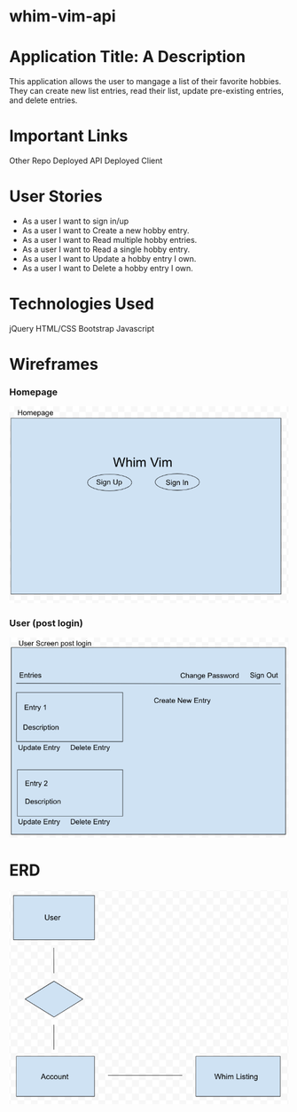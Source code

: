 # whim-vim-api

# Application Title: A Description
This application allows the user to mangage a list of their favorite hobbies. They can create new list entries, read their list, update pre-existing entries, and delete entries.

# Important Links
Other Repo
Deployed API
Deployed Client

# User Stories
* As a user I want to sign in/up
* As a user I want to Create a new hobby entry.
* As a user I want to Read multiple hobby entries.
* As a user I want to Read a single hobby entry.
* As a user I want to Update a hobby entry I own.
* As a user I want to Delete a hobby entry I own.

# Technologies Used
jQuery
HTML/CSS
Bootstrap
Javascript

# Wireframes

### Homepage
![Homepage image](/images/Whim_Vim_Homepage.png)

### User (post login)
![User image](/images/Whim_Vim_User_Screen.png)

# ERD
![ERD image](/images/Whim_Vim_ERD.png)
